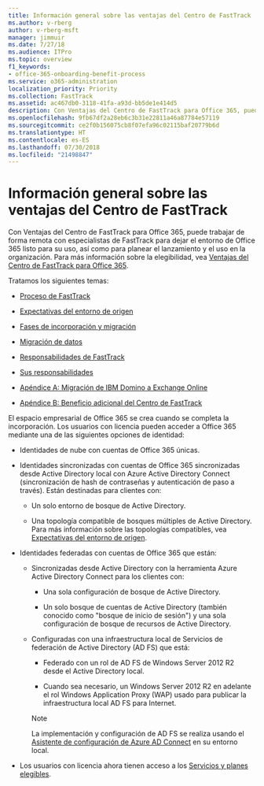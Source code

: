 ```yaml
---
title: Información general sobre las ventajas del Centro de FastTrack
ms.author: v-rberg
author: v-rberg-msft
manager: jimmuir
ms.date: 7/27/18
ms.audience: ITPro
ms.topic: overview
f1_keywords:
- office-365-onboarding-benefit-process
ms.service: o365-administration
localization_priority: Priority
ms.collection: FastTrack
ms.assetid: ac467db0-3118-41fa-a93d-bb5de1e414d5
description: Con Ventajas del Centro de FastTrack para Office 365, puede trabajar de forma remota con especialistas de FastTrack para dejar el entorno de Office 365 listo para su uso, así como para planear el lanzamiento y el uso en la organización. Para más información sobre la elegibilidad, vea Ventajas del Centro de FastTrack para Office 365.
ms.openlocfilehash: 9fb67df2a28eb6c3b31e22811a46a87784e57119
ms.sourcegitcommit: ce2f0b156075cb8f07efa96c02115baf20779b6d
ms.translationtype: HT
ms.contentlocale: es-ES
ms.lasthandoff: 07/30/2018
ms.locfileid: "21498847"
---
```

# <a name="fasttrack-center-benefit-overview"></a>Información general sobre las ventajas del Centro de FastTrack

Con Ventajas del Centro de FastTrack para Office 365, puede trabajar de forma remota con especialistas de FastTrack para dejar el entorno de Office 365 listo para su uso, así como para planear el lanzamiento y el uso en la organización. Para más información sobre la elegibilidad, vea [Ventajas del Centro de FastTrack para Office 365](fasttrack-benefit-for-office-365.md).
  
Tratamos los siguientes temas:
  
- [Proceso de FastTrack](fasttrack-process.md)
    
- [Expectativas del entorno de origen](environment-expectations.md)
    
- [Fases de incorporación y migración](onboarding-and-migration.md)
    
- [Migración de datos](data-migration.md)
    
- [Responsabilidades de FastTrack](fasttrack-responsibilities.md)
    
- [Sus responsabilidades](your-responsibilities.md)
    
- [Apéndice A: Migración de IBM Domino a Exchange Online](from-ibm-domino-to-exchange-online.md)
    
- [Apéndice B: Beneficio adicional del Centro de FastTrack](fasttrack-additional-benefits.md)
    
El espacio empresarial de Office 365 se crea cuando se completa la incorporación. Los usuarios con licencia pueden acceder a Office 365 mediante una de las siguientes opciones de identidad:
  
- Identidades de nube con cuentas de Office 365 únicas.
    
- Identidades sincronizadas con cuentas de Office 365 sincronizadas desde Active Directory local con Azure Active Directory Connect (sincronización de hash de contraseñas y autenticación de paso a través). Están destinadas para clientes con:
    
  - Un solo entorno de bosque de Active Directory.
    
  - Una topología compatible de bosques múltiples de Active Directory. Para más información sobre las topologías compatibles, vea [Expectativas del entorno de origen](environment-expectations.md).
    
- Identidades federadas con cuentas de Office 365 que están:
    
  - Sincronizadas desde Active Directory con la herramienta Azure Active Directory Connect para los clientes con:
    
      - Una sola configuración de bosque de Active Directory.
    
      - Un solo bosque de cuentas de Active Directory (también conocido como "bosque de inicio de sesión") y una sola configuración de bosque de recursos de Active Directory.
    
  - Configuradas con una infraestructura local de Servicios de federación de Active Directory (AD FS) que está:
    
      - Federado con un rol de AD FS de Windows Server 2012 R2 desde el Active Directory local.
    
      - Cuando sea necesario, un Windows Server 2012 R2 en adelante el rol Windows Application Proxy (WAP) usado para publicar la infraestructura local AD FS para Internet.
    
    > [!NOTE]
    > La implementación y configuración de AD FS se realiza usando el [Asistente de configuración de Azure AD Connect](https://go.microsoft.com/fwlink/?linkid=844794) en su entorno local. 
  
- Los usuarios con licencia ahora tienen acceso a los [Servicios y planes elegibles](eligible-services-and-plans.md).
    

 
